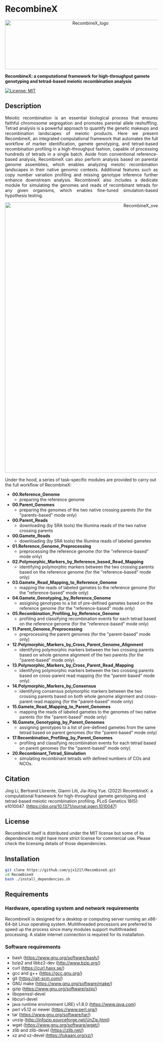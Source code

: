 # RecombineX

<p align="center">
  <img src="https://github.com/yjx1217/RecombineX/blob/master/RecombineX.logo.png" alt="RecombineX_logo" width="547" height="162"/>
</p>

**RecombineX: a computational framework for high-throughput gamete genotyping and tetrad-based meiotic recombination analysis**

[![License: MIT](https://img.shields.io/badge/License-MIT-yellow.svg)](https://opensource.org/licenses/MIT)

## Description
<div style="text-align: justify"> 
Meiotic recombination is an essential biological process that ensures faithful chromosome segregation and promotes parental allele reshuffling. Tetrad analysis is a powerful approach to quantify the genetic makeups and recombination landscapes of meiotic products. Here we present RecombineX, an integrated computational framework that automates the full workflow of marker identification, gamete genotyping, and tetrad-based recombination profiling in a high-throughput fashion, capable of processing hundreds of tetrads in a single batch. Aside from conventional reference-based analysis, RecombineX can also perform analysis based on parental genome assemblies, which enables analyzing meiotic recombination landscapes in their native genomic contexts. Additional features such as copy number variation profiling and missing genotype inference further enhance downstream analysis. RecombineX also includes a dedicate module for simulating the genomes and reads of recombinant tetrads for any given organisms, which enables fine-tuned simulation-based hypothesis testing. 
</div>

<p align="center">
  <img src="https://github.com/yjx1217/RecombineX/blob/master/RecombineX.overview.png" alt="RecombineX_overview" width="915" height="888"/>
</p>

Under the hood, a series of task-specific modules are provided to carry out the full workflow of RecombineX:

* **00.Reference_Genome**
  * preparing the reference genome
* **00.Parent_Genomes**
  * preparing the genomes of the two native crossing parents (for the "parents-based" mode only)
* **00.Parent_Reads**
  * downloading (by SRA tools) the Illumina reads of the two native crossing parents
* **00.Gamete_Reads**
  * downloading (by SRA tools) the Illumina reads of labeled gametes
* **01.Reference_Genome_Preprocessing**
  * preprocessing the reference genome (for the "reference-based" mode only)
* **02.Polymorphic_Markers_by_Reference_based_Read_Mapping**
  * identifying polymorphic markers between the two crossing parents based on the reference genome (for the "reference-based" mode only)
* **03.Gamete_Read_Mapping_to_Reference_Genome**
  * mapping the reads of labeled gametes to the reference genome (for the "reference-based" mode only)
* **04.Gamete_Genotyping_by_Reference_Genome**
  * assigning genotypes to a list of pre-defined gametes based on the reference genome (for the "reference-based" mode only)
* **05.Recombination_Profiling_by_Reference_Genome**
  * profiling and classifying recombination events for each tetrad based on the reference genome (for the "reference-based" mode only)
* **11.Parent_Genome_Preprocessing**
  * preprocessing the parent genomes (for the "parent-based" mode only)
* **12.Polymorphic_Markers_by_Cross_Parent_Genome_Alignment**
  * identifying polymorphic markers between the two crossing parents based on whole genome alignment of the two parents (for the "parent-based" mode only)
* **13.Polymorphic_Markers_by_Cross_Parent_Read_Mapping**
  * identifying polymorphic markers between the two crossing parents based on cross-parent read mapping (for the "parent-based" mode only)
* **14.Polymorphic_Markers_by_Consensus**
  * identifying consensus polymorphic markers between the two crossing parents based on both whole genome alignment and cross-parent read mapping (for the "parent-based" mode only)
* **15.Gamete_Read_Mapping_to_Parent_Genomes**
  * mapping the reads of labeled gametes to the genomes of two native parents (for the "parent-based" mode only)
* **16.Gamete_Genotyping_by_Parent_Genomes**
  * assigning genotypes to a list of pre-defined gametes from the same tetrad based on parent genomes (for the "parent-based" mode only)
* **17.Recombination_Profiling_by_Parent_Genomes**
  * profiling and classifying recombination events for each tetrad based on parent genomes (for the "parent-based" mode only)
* **20.Recombinant_Tetrad_Simulation**
  * simulating recombinant tetrads with defined numbers of COs and NCOs.

## Citation
Jing Li, Bertrand Llorente, Gianni Liti, Jia-Xing Yue. (2022) RecombineX: a computational framework for high-throughput gamete genotyping and tetrad-based meiotic recombination profiling. PLoS Genetics 18(5): e1010047. (https://doi.org/10.1371/journal.pgen.1010047) 

## License
RecombineX itself is distributed under the MIT license but some of its dependencies might have more strict license for commercial use. Please check the licensing details of those dependencies.

## Installation
```sh
git clone https://github.com/yjx1217/RecombineX.git
cd RecombineX
bash ./install_dependencies.sh
```

## Requirements
### Hardware, operating system and network requirements
RecombineX is designed for a desktop or computing server running an x86-64-bit Linux operating system. Multithreaded processors are preferred to speed up the process since many modules support multithreaded processing. A stable internet connection is required for its installation. 

### Software requirements
* bash (https://www.gnu.org/software/bash/)
* bzip2 and libbz2-dev (http://www.bzip.org/)
* curl (https://curl.haxx.se/)
* gcc and g++ (https://gcc.gnu.org/)
* git (https://git-scm.com/)
* GNU make (https://www.gnu.org/software/make/)
* gzip (https://www.gnu.org/software/gzip/)
* libopenssl-devel
* libcurl-devel
* java runtime environment (JRE) v1.8.0 (https://www.java.com)
* perl v5.12 or newer (https://www.perl.org/)
* tar (https://www.gnu.org/software/tar/)
* unzip (http://infozip.sourceforge.net/UnZip.html)
* wget (https://www.gnu.org/software/wget/)
* zlib and zlib-devel (https://zlib.net/)
* xz and xz-devel (https://tukaani.org/xz/)
